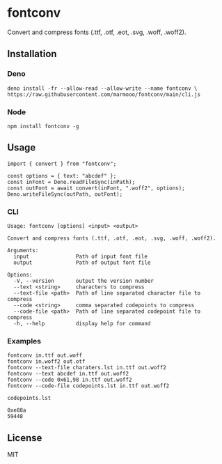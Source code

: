 # fontconv

Convert and compress fonts (.ttf, .otf, .eot, .svg, .woff, .woff2).

## Installation

### Deno

```
deno install -fr --allow-read --allow-write --name fontconv \
https://raw.githubusercontent.com/marmooo/fontconv/main/cli.js
```

### Node

```
npm install fontconv -g
```

## Usage

```
import { convert } from "fontconv";

const options = { text: "abcdef" };
const inFont = Deno.readFileSync(inPath);
const outFont = await convert(inFont, ".woff2", options);
Deno.writeFileSync(outPath, outFont);
```

### CLI

```
Usage: fontconv [options] <input> <output>

Convert and compress fonts (.ttf, .otf, .eot, .svg, .woff, .woff2).

Arguments:
  input               Path of input font file
  output              Path of output font file

Options:
  -V, --version       output the version number
  --text <string>     characters to compress
  --text-file <path>  Path of line separated character file to compress
  --code <string>     comma separated codepoints to compress
  --code-file <path>  Path of line separated codepoint file to compress
  -h, --help          display help for command
```

### Examples

```
fontconv in.ttf out.woff
fontconv in.woff2 out.otf
fontconv --text-file charaters.lst in.ttf out.woff2
fontconv --text abcdef in.ttf out.woff2
fontconv --code 0x61,98 in.ttf out.woff2
fontconv --code-file codepoints.lst in.ttf out.woff2
```

`codepoints.lst`

```
0xe88a
59448
```

## License

MIT
